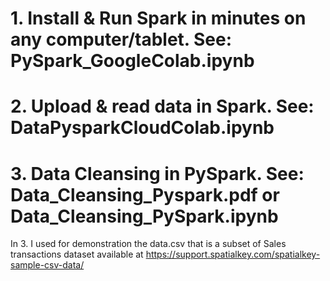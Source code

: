 # 1. Install & Run Spark in minutes on any computer/tablet. See: PySpark_GoogleColab.ipynb

# 2. Upload & read data in Spark. See: DataPysparkCloudColab.ipynb

# 3. Data Cleansing in PySpark. See: Data_Cleansing_Pyspark.pdf or Data_Cleansing_PySpark.ipynb

In 3. I used for demonstration the data.csv that is a subset of Sales transactions dataset available at https://support.spatialkey.com/spatialkey-sample-csv-data/ 


 
